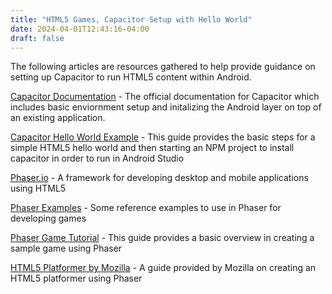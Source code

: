 ```yaml
---
title: "HTML5 Games, Capacitor Setup with Hello World"
date: 2024-04-01T12:43:16-04:00
draft: false
---
```


The following articles are resources gathered to help provide guidance on setting up Capacitor to run HTML5 content within Android. 

[Capacitor Documentation](https://capacitorjs.com/docs/ "Capacitor Documentation") - The official documentation for Capacitor which includes basic enviornment setup and initalizing the Android layer on top of an existing application.

[Capacitor Hello World Example](https://www.emanueleferonato.com/2022/04/21/capacitor-hello-world-example-how-to-convert-your-web-applications-to-native-android-applications/ "Capacitor Hello World") - This guide provides the basic steps for a simple HTML5 hello world and then starting an NPM project to install capacitor in order to run in Android Studio

[Phaser.io](https://phaser.io/ "Phaser.io") - A framework for developing desktop and mobile applications using HTML5

[Phaser Examples](https://labs.phaser.io/ "Phaser Examples") - Some reference examples to use in Phaser for developing games

[Phaser Game Tutorial](https://phaser.io/tutorials/making-your-first-phaser-3-game/part1 "Phaser Game Tutorial") - This guide provides a basic overview in creating a sample game using Phaser

[HTML5 Platformer by Mozilla](https://mozdevs.github.io/html5-games-workshop/en/guides/platformer/start-here/ "HTML5 Platformer by Mozilla") - A guide provided by Mozilla on creating an HTML5 platformer using Phaser
